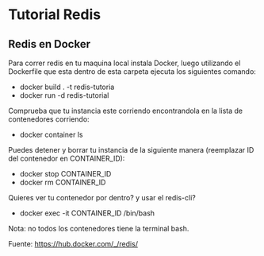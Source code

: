 # Tutorial Redis

## Redis en Docker

Para correr redis en tu maquina local instala Docker, luego utilizando el Dockerfile que esta dentro de esta carpeta ejecuta los siguientes comando:

* docker build . -t redis-tutoria
* docker run -d redis-tutorial

Comprueba que tu instancia este corriendo encontrandola en la lista de contenedores corriendo:

* docker container ls

Puedes detener y borrar tu instancia de la siguiente manera (reemplazar ID del contenedor en CONTAINER_ID):

* docker stop CONTAINER_ID
* docker rm CONTAINER_ID

Quieres ver tu contenedor por dentro? y usar el redis-cli?

* docker exec -it CONTAINER_ID /bin/bash

Nota: no todos los contenedores tiene la terminal bash.

Fuente: https://hub.docker.com/_/redis/